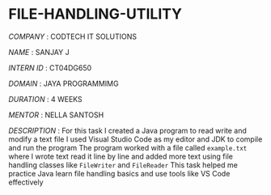 # FILE-HANDLING-UTILITY

*COMPANY* : CODTECH IT SOLUTIONS

*NAME* : SANJAY J

*INTERN ID* : CT04DG650

*DOMAIN* : JAYA PROGRAMMIMG

*DURATION* : 4 WEEKS

*MENTOR* : NELLA SANTOSH

*DESCRIPTION* : For this task I created a Java program to read write and modify a text file
                I used Visual Studio Code as my editor and JDK to compile and run the program
                The program worked with a file called `example.txt` where I wrote text read it line by line
                and added more text using file handling classes like `FileWriter` and `FileReader`
                This task helped me practice Java learn file handling basics and use tools like VS Code effectively
